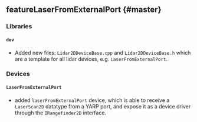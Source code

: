 featureLaserFromExternalPort {#master}
----------------------------

### Libraries

#### `dev`

* Added new files: `Lidar2DDeviceBase.cpp` and `Lidar2DDeviceBase.h` which are a
  template for all lidar devices, e.g. `LaserFromExternalPort`.


### Devices

#### `LaserFromExternalPort`

* added `laserFromExternalPort` device, which is able to receive a `LaserScan2D`
  datatype from a YARP port, and expose it as a device driver through the
  `IRangefinder2D` interface.

